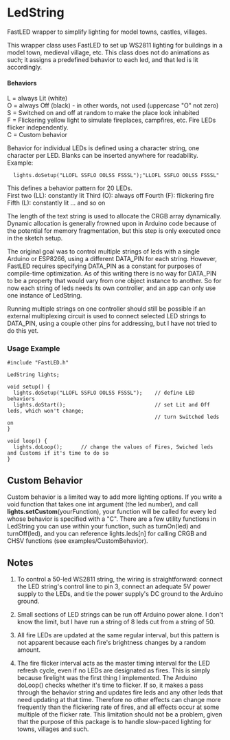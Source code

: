 # LedString
FastLED wrapper to simplify lighting for model towns, castles, villages.

This wrapper class uses FastLED to set up WS2811 lighting for buildings in a model town, medieval village, etc. 
This class does not do animations as such; it assigns a predefined behavior to each led, and that led is lit accordingly.

#### Behaviors
L = always Lit (white)  
O = always Off (black) - in other words, not used (uppercase "O" not zero)  
S = Switched on and off at random to make the place look inhabited  
F = Flickering yellow light to simulate fireplaces, campfires, etc. Fire LEDs flicker independently.   
C = Custom behavior

Behavior for individual LEDs is defined using a character string, one character per LED. Blanks can be inserted anywhere for readability. Example:
```
  lights.doSetup("LLOFL SSFLO OOLSS FSSSL");"LLOFL SSFLO OOLSS FSSSL"  
```
    
This defines a behavior pattern for 20 LEDs.  
  First two (LL): constantly lit
  Third (O): always off
  Fourth (F): flickering fire
  Fifth (L): constantly lit
  ... and so on
  
The length of the text string is used to allocate the CRGB array dynamically. Dynamic allocation is generally frowned upon 
in Arduino code because of the potential for memory fragmentation, but this step is only executed once in the sketch setup.

The original goal was to control multiple strings of leds with a single Arduino or ESP8266, using a different DATA_PIN for each string. However, FastLED requires specifying DATA_PIN as a constant for purposes of compile-time optimization. 
As of this writing there is no way for DATA_PIN to be a property that would vary from one object instance to another. 
So for now each string of leds needs its own controller, and an app can only use one instance of LedString. 

Running multiple strings on one controller should still be possible if an external multiplexing circuit is used to connect selected LED strings to DATA_PIN, using a couple other pins for addressing, but I have not tried to do this yet. 

### Usage Example

```
#include "FastLED.h"

LedString lights;

void setup() {
  lights.doSetup("LLOFL SSFLO OOLSS FSSSL");    // define LED behaviors
  lights.doStart();                             // set Lit and Off leds, which won't change;
                                                // turn Switched leds on
} 

void loop() {
  lights.doLoop();      // change the values of Fires, Swiched leds and Customs if it's time to do so
}
```

## Custom Behavior
Custom behavior is a limited way to add more lighting options. If you write a void function that takes one int argument (the led number), and call **lights.setCustom**(yourFunction), your function will be called for every led whose behavior is specified with a "C". There are a few utility functions in LedString you can use within your function, such as turnOn(led) and turnOff(led), and you can reference lights.leds[n] for calling CRGB and CHSV functions (see examples/CustomBehavior).  

## Notes
1. To control a 50-led WS2811 string, the wiring is straightforward: connect the LED string's control line to pin 3, connect an adequate 5V power supply to the LEDs, and tie the power supply's DC ground to the Arduino ground.  

2. Small sections of LED strings can be run off Arduino power alone. I don't know the limit, but I have run a string of 8 leds cut from a string of 50. 

3. All fire LEDs are updated at the same regular interval, but this pattern is not apparent because each fire's brightness changes by a random amount. 

4. The fire flicker interval acts as the master timing interval for the LED refresh cycle, even if no LEDs are designated as fires. This is simply because firelight was the first thing I implemented. The Arduino doLoop() checks whether it's time to flicker. If so, it makes a pass through the behavior string and updates fire leds and any other leds that need updating at that time. Therefore no other effects can change more frequently than the flickering rate of fires, and all effects occur at some multiple of the flicker rate. This limitation should not be a problem, given that the purpose of this package is to handle slow-paced lighting for towns, villages and such. 
